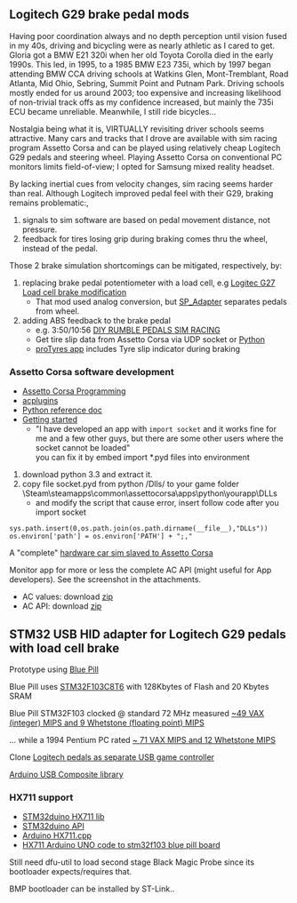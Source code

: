 ## Logitech G29 brake pedal mods
Having poor coordination always and no depth perception until vision fused in my 40s,
driving and bicycling were as nearly athletic as I cared to get.
Gloria got a BMW E21 320i when her old Toyota Corolla died in the early 1990s.
This led, in 1995, to a 1985 BMW E23 735i, which by 1997 began attending BMW CCA
driving schools at Watkins Glen, Mont-Tremblant, Road Atlanta, Mid Ohio, Sebring, Summit Point and Putnam Park.  Driving schools mostly ended for us around 2003;  too expensive and increasing likelihood of non-trivial track offs as my confidence increased, but mainly the 735i ECU became unreliable.  Meanwhile, I still ride bicycles...

Nostalgia being what it is, VIRTUALLY revisiting driver schools seems attractive.
Many cars and tracks that I drove are available with sim racing program Assetto Corsa
and can be played using relatively cheap Logitech G29 pedals and steering wheel.
Playing Assetto Corsa on conventional PC monitors limits field-of-view;
 I opted for Samsung mixed reality headset.

By lacking inertial cues from velocity changes, sim racing seems harder than real.
Although Logitech improved pedal feel with their G29, braking remains problematic:,
1. signals to sim software are based on pedal movement distance, not pressure.
2. feedback for tires losing grip during braking comes thru the wheel, instead of the pedal.

Those 2 brake simulation shortcomings can be mitigated, respectively, by:
1. replacing brake pedal potentiometer with a load cell, e.g
[Logitec G27 Load cell brake modification](https://imgur.com/gallery/gOjAf)
   * That mod used analog conversion, but [SP_Adapter](https://github.com/robotsrulz/SP_Adapter) separates pedals from wheel.
1. adding ABS feedback to the brake pedal
   * e.g. 3:50/10:56 [DIY RUMBLE PEDALS SIM RACING](https://www.youtube.com/watch?v=8aLqqcEaUVk)
   * Get tire slip data from Assetto Corsa via UDP socket or [Python](https://gist.github.com/robertcedwards/2f7a061af8ccc987aab2)
   * [proTyres app](https://www.assettocorsa.net/forum/index.php?threads/protyres-v1-0-0-it%E2%80%99s-all-about-the-tyre.43361/)
includes Tyre slip indicator during braking

### Assetto Corsa software development
* [Assetto Corsa Programming](https://www.assettocorsa.net/forum/index.php?forums/programming-language-apps-gui-themes.22/)
* [acplugins](https://github.com/minolin/acplugins)
* [Python reference doc](https://www.assettocorsa.net/forum/index.php?attachments/acpythondocumentation-pdf.110364/)
* [Getting started](https://github.com/ckendell/ACAppTutorial/blob/master/ACAppTutorial.md)
  * "I have developed an app with `import socket` and it works fine for me and a few other guys, but there are some other users where the socket cannot be loaded"  
you can fix it by embed import *.pyd files into environment

1. download python 3.3 and extract it.
1. copy file socket.pyd from python /Dlls/ to your game folder \Steam\steamapps\common\assettocorsa\apps\python\yourapp\DLLs
   * and modify the script that cause error, insert follow code after you import socket
```
sys.path.insert(0,os.path.join(os.path.dirname(__file__),"DLLs"))
os.environ['path'] = os.environ['PATH'] + ";," 
```

A "complete" [hardware car sim slaved to Assetto Corsa](https://github.com/cv256/CVJoy)

Monitor app for more or less the complete AC API
(might useful for App developers). See the screenshot in the attachments. 
* AC values: download [zip](https://www.assettocorsa.net/forum/index.php?attachments/ac_values-zip.57504/)
* AC API: download [zip](https://www.assettocorsa.net/forum/index.php?attachments/aci_api_1-1_full-zip.57505/)


## STM32 USB HID adapter for Logitech G29 pedals with load cell brake

Prototype using [Blue Pill](http://wiki.stm32duino.com/index.php?title=Blue_Pill)

Blue Pill uses [STM32F103C8T6](https://www.st.com/en/microcontrollers/stm32f103c8.html)
with 128Kbytes of Flash and 20 Kbytes SRAM

Blue Pill STM32F103 clocked @ standard 72 MHz measured [~49 VAX (integer) MIPS  and 9 Whetstone (floating point) MIPS](http://www.stm32duino.com/viewtopic.php?t=76&start=20)

... while a 1994 Pentium PC rated [~ 71 VAX MIPS and 12 Whetstone MIPS](http://www.roylongbottom.org.uk/whetstone.htm)

Clone [Logitech pedals as separate USB game controller](https://github.com/robotsrulz/SP_Adapter)

[Arduino USB Composite library](http://www.stm32duino.com/viewtopic.php?f=9&t=3994&start=20)

### HX711 support
- [STM32duino HX711 lib](https://www.stm32duino.com/viewtopic.php?t=1613)
- [STM32duino API](http://wiki.stm32duino.com/index.php?title=API)
- [Arduino HX711.cpp](https://github.com/bogde/HX711/blob/master/HX711.cpp)
- [HX711 Arduino UNO code to stm32f103 blue pill board](http://www.stm32duino.com/viewtopic.php?f=2&t=2222#p30232)

Still need dfu-util to load second stage Black Magic Probe
since its bootloader expects/requires that.

BMP bootloader can be installed by ST-Link..


